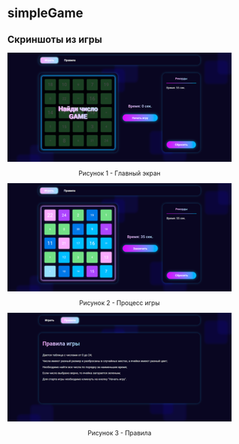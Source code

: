 # simpleGame

<h2>Скриншоты из игры</h2>
<img src="./Examples/example-1.png">
<p align="center">Рисунок 1 - Главный экран</p>
<img src="./Examples/example-2.png">
<p align="center">Рисунок 2 - Процесс игры</p>
<img src="./Examples/example-3.png">
<p align="center">Рисунок 3 - Правила</p>
